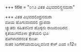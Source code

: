 +++
title = "೦೧೨ ವಿತತ ವಿಭವದಲಿನ್ದ್ರನಮರಾ"

+++
ವಿತತ ವಿಭವದಲಿಂದ್ರನಮರಾ  
ವತಿಯ ಹೊಗುವಂದದಲಿ ದ್ರುಪದಾ  
ಚ್ಯುತರು ಸಹಿತವನೀಶ ಹೊಕ್ಕನು ರಾಜಮಂದಿರವ   
ಕೃತಯುಗದೊಳಾ ತ್ರೇತೆಯಲಿ ಭೂ  
ಪತಿಗಳಾದರನಂತ ಕುಂತೀ  
ಸುತರ ಸಿರಿಗೆಣೆಯಾದುದಿಲ್ಲವನೀಶ ಕೇಳ್ ಎಂದ     ॥12॥